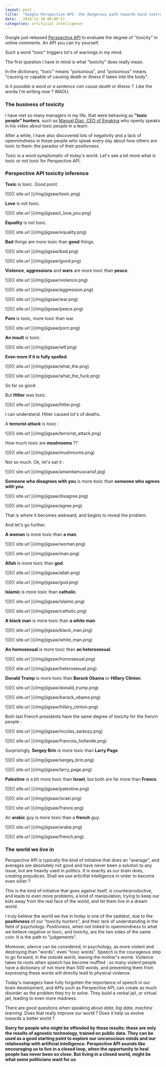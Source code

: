```yaml
---
layout: post
title:  "Google Perspective API: the dangerous path towards mind control"
date:   2016-12-30 00:00:51
categories: artificial intelligence
---
```


Google just released [Perspective API](http://www.perspectiveapi.com/) to evaluate the degree of "toxicity" in online comments. An API you can try yourself.

Such a word "toxic" triggers lot's of warnings in my mind.

The first question I have in mind is what "toxicity" does really mean.

In the dictionary, "toxic" means "poisonous", and "poisonous" means "causing or capable of causing death or illness if taken into the body".

*Is it possible a word or a sentence can cause death or illness ?*. Like the words I'm writing now ? WAOU.

### The business of toxicity

I have met so many managers in my life, that were behaving as **"toxic people" hunters**, such as [Manuel Diaz, CEO of Emakina](https://www.youtube.com/watch?v=zQDaOecdlhM) who openly speaks in his video about toxic people in a team.

After a while, I have also discovered lots of negativity and a lack of openmindness in these people who speak every day about how others are toxic to them: the paradox of their positivness.

*Toxic* is a word symptomatic of today's world. Let's see a bit more what is toxic or not toxic for Perspective API.


### Perspective API toxicity inference

**Toxic** is toxic. Good point.

![]({{ site.url }}/img/jigsaw/toxic.png)

**Love** is not toxic.

![]({{ site.url }}/img/jigsaw/i_love_you.png)

**Equality** is not toxic.

![]({{ site.url }}/img/jigsaw/equality.png)

**Bad** things are more toxic than **good** things.

![]({{ site.url }}/img/jigsaw/bad.png)

![]({{ site.url }}/img/jigsaw/good.png)


**Violence**, **aggressions** and **wars** are more toxic than **peace**.

![]({{ site.url }}/img/jigsaw/violence.png)

![]({{ site.url }}/img/jigsaw/aggression.png)

![]({{ site.url }}/img/jigsaw/war.png)

![]({{ site.url }}/img/jigsaw/peace.png)

**Porn** is toxic, more toxic than war.

![]({{ site.url }}/img/jigsaw/porn.png)

**An insult** is toxic.

![]({{ site.url }}/img/jigsaw/wtf.png)

**Even more if it is fully spelled**.

![]({{ site.url }}/img/jigsaw/what_the.png)

![]({{ site.url }}/img/jigsaw/what_the_fuck.png)

So far so good.

But **Hitler** was toxic.

![]({{ site.url }}/img/jigsaw/hitler.png)

I can understand. Hitler caused lot's of deaths.

A **terrorist attack** is toxic :

![]({{ site.url }}/img/jigsaw/terrorist_attack.png)

How much toxic are **mushrooms** ??

![]({{ site.url }}/img/jigsaw/mushrooms.png)

Not so much. Ok, let's eat it :

![]({{ site.url }}/img/jigsaw/amanitamuscaria1.jpg)

**Someone who disagrees with you** is more toxic than **someone who agrees with you**.

![]({{ site.url }}/img/jigsaw/disagree.png)

![]({{ site.url }}/img/jigsaw/agree.png)

That is where it becomes awkward, and begins to reveal the problem.


And let's go further.

**A woman** is more toxic than **a man**.

![]({{ site.url }}/img/jigsaw/woman.png)

![]({{ site.url }}/img/jigsaw/man.png)

**Allah** is more toxic than **god**.

![]({{ site.url }}/img/jigsaw/allah.png)

![]({{ site.url }}/img/jigsaw/god.png)

**Islamic** is more toxic than **catholic**.

![]({{ site.url }}/img/jigsaw/islamic.png)

![]({{ site.url }}/img/jigsaw/catholic.png)

**A black man** is more toxic than **a white man**.

![]({{ site.url }}/img/jigsaw/black_man.png)

![]({{ site.url }}/img/jigsaw/white_man.png)

**An homosexual** is more toxic than **an heterosexual**.

![]({{ site.url }}/img/jigsaw/homosexual.png)

![]({{ site.url }}/img/jigsaw/heterosexual.png)


**Donald Trump** is more toxic than **Barack Obama** or **Hillary Clinton**.

![]({{ site.url }}/img/jigsaw/donald_trump.png)

![]({{ site.url }}/img/jigsaw/barack_obama.png)

![]({{ site.url }}/img/jigsaw/hillary_clinton.png)


Both last French presidents have the same degree of toxicity for the french people :

![]({{ site.url }}/img/jigsaw/nicolas_sarkozy.png)

![]({{ site.url }}/img/jigsaw/francois_hollande.png)


Surprisingly, **Sergey Brin** is more toxic than **Larry Page**.

![]({{ site.url }}/img/jigsaw/sergey_brin.png)

![]({{ site.url }}/img/jigsaw/larry_page.png)

**Palestine** is a bit more toxic than **Israel**, but both are far more than **France**.

![]({{ site.url }}/img/jigsaw/palestine.png)

![]({{ site.url }}/img/jigsaw/israel.png)

![]({{ site.url }}/img/jigsaw/france.png)

An **arabic** guy is more toxic than a **french** guy.

![]({{ site.url }}/img/jigsaw/arabe.png)

![]({{ site.url }}/img/jigsaw/french.png)


### The world we live in

Perspective API is typically the kind of initiative that does an "average", and averages are absolutely not good and have never been a solution to any issue, but are heavily used in politics. It is exactly as our brain does, creating prejudices. Shall we use articifial intelligence in order to become even sillier ?

This is the kind of initiative that goes against itself, is counterproductive, and leads to even more problems, a kind of manipulation, trying to keep our kids away from the real face of the world, and let them live in a dream world.

I truly believe the world we live in today is one of the saddest, due to the **positivness** of our "toxicity hunters", and their lack of understanding in the field of psychology. Positivness, when not linked to openmindness to what we believe negative or toxic, and toxicity, are the two sides of the same coin. It is the path to "judgements".

Moreover, silence can be considered, in psychology, as more violent and destroying than "words", even "toxic words". Speech is the courageous step to go forward, in the outside world, leaving the mother's womb. Violence takes its roots when speech has become muffled : so many violent people have a dictionary of not more than 500 words, and preventing them from expressing these words will directly lead to physical violence.

Today's managers have fully forgotten the importance of speech in our brain development, and APIs such as Perspective API, can create as much disorder as the problem they try to solve. They build a verbal jail, or virtual jail, leading to even more madness.

There are good questions when speaking about *data*, *big data*, *machine learning*. Does that really improve our world ? Does it help us evolve towards a better world ?

**Sorry for people who might be offended by these results: these are only the results of agnostic technology, trained on public data. They can be used as a good starting point to explore our unconscious minds and our relationship with artificial intelligence. Perspective API sounds like encouraging us to live in a closed loop, when the opportunity to heal people has never been so close. But living in a closed world, might be what some politicians want for us**.
